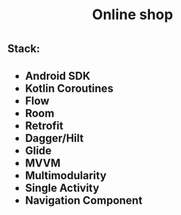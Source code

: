 <h1 align="center">Online shop<h1>

<h2>Stack:<h2>
  
- Android SDK
- Kotlin Coroutines
- Flow
- Room
- Retrofit
- Dagger/Hilt
- Glide
- MVVM
- Multimodularity
- Single Activity
- Navigation Component

